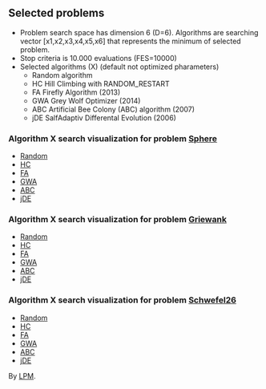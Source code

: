 ## Selected problems

- Problem search space has dimension 6 (D=6). Algorithms are searching vector [x1,x2,x3,x4,x5,x6] that represents the minimum of selected problem.
- Stop criteria is 10.000 evaluations (FES=10000)
- Selected algorithms (X) (default not optimized pharameters)
  - Random algorithm
  - HC Hill Climbing with RANDOM_RESTART
  - FA Firefly Algorithm (2013)
  - GWA Grey Wolf Optimizer (2014)
  - ABC Artificial Bee Colony (ABC) algorithm (2007)
  - jDE SalfAdaptiv Differental Evolution (2006)

### Algorithm X search visualization for problem [Sphere](http://benchmarkfcns.xyz/benchmarkfcns/spherefcn.html)

- [Random](pages/sphere1.html)
- [HC](pages/sphere6.html)
- [FA](pages/sphere5.html)
- [GWA](pages/sphere2.html)
- [ABC](pages/sphere3.html)
- [jDE](pages/sphere4.html)

### Algorithm X search visualization for problem [Griewank](http://benchmarkfcns.xyz/benchmarkfcns/griewankfcn.html)

- [Random](pages/griewank1.html)
- [HC](pages/griewank6.html)
- [FA](pages/griewank5.html)
- [GWA](pages/griewank2.html)
- [ABC](pages/griewank3.html)
- [jDE](pages/griewank4.html)

### Algorithm X search visualization for problem [Schwefel26](http://infinity77.net/global_optimization/test_functions_nd_S.html#go_benchmark.Schwefel26)

- [Random](pages/schwefel1.html)
- [HC](pages/schwefel6.html)
- [FA](pages/schwefel5.html)
- [GWA](pages/schwefel2.html)
- [ABC](pages/schwefel3.html)
- [jDE](pages/schwefel4.html)

By [LPM](https://lpm.feri.um.si/en/).
